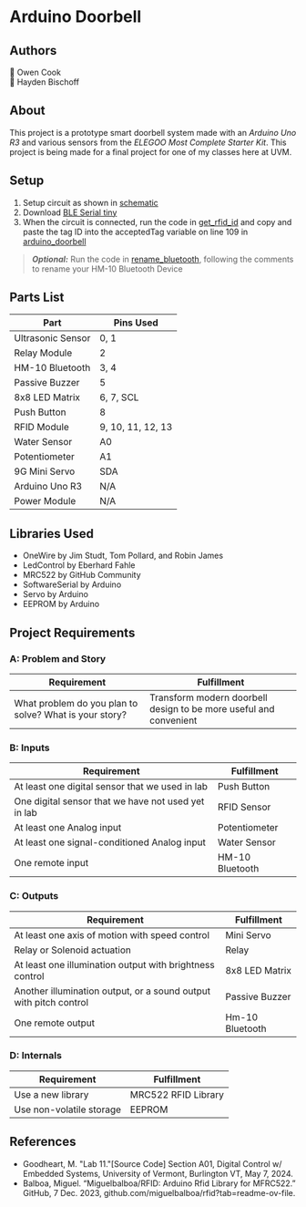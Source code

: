 # Arduino Doorbell
## Authors
👤 Owen Cook  
👤 Hayden Bischoff

## About
This project is a prototype smart doorbell system made with an _Arduino Uno R3_ and various sensors from the _ELEGOO Most Complete Starter Kit_. This project is being made for a final project for one of my classes here at UVM.

## Setup
1. Setup circuit as shown in [schematic](https://github.com/owncook/Arduino-Doorbell/blob/main/schematic.png)
2. Download [BLE Serial tiny](https://apps.apple.com/us/app/ble-serial-tiny/id1607862132)
3. When the circuit is connected, run the code in [get_rfid_id](https://github.com/owncook/Arduino-Doorbell/blob/main/get_rfid_id/get_rfid_id.ino) and copy and paste the tag ID into the acceptedTag variable on line 109 in [arduino_doorbell](https://github.com/owncook/Arduino-Doorbell/blob/7d867f3024a8e6fcdeb75cd9113df0d4b9efdf85/arduino_doorbell/arduino_doorbell.ino#L109) 

> **_Optional:_** Run the code in [rename_bluetooth](https://github.com/owncook/Arduino-Doorbell/blob/main/rename_bluetooth/rename_bluetooth.ino), following the comments to rename your HM-10 Bluetooth Device

## Parts List
|        Part       | Pins Used |
| ----------------- | --------- |
| Ultrasonic Sensor | 0, 1 |
| Relay Module      | 2 |
| HM-10 Bluetooth   | 3, 4 |
| Passive Buzzer    | 5 |
| 8x8 LED Matrix    | 6, 7, SCL |
| Push Button       | 8 |
| RFID Module       | 9, 10, 11, 12, 13 |
| Water Sensor      | A0 |
| Potentiometer     | A1 |
| 9G Mini Servo     | SDA |
| Arduino Uno R3    | N/A |
| Power Module      | N/A |

## Libraries Used  
- OneWire by Jim Studt, Tom Pollard, and Robin James
- LedControl by Eberhard Fahle
- MRC522 by GitHub Community
- SoftwareSerial by Arduino
- Servo by Arduino
- EEPROM by Arduino

## Project Requirements

### A: Problem and Story
| Requirement | Fulfillment |
|-------------|-------------|
| What problem do you plan to solve? What is your story? | Transform modern doorbell design to be more useful and convenient |

### B: Inputs
| Requirement | Fulfillment |
|-------------|-------------|
| At least one digital sensor that we used in lab | Push Button |
| One digital sensor that we have not used yet in lab | RFID Sensor |
| At least one Analog input | Potentiometer |
| At least one signal-conditioned Analog input  | Water Sensor |
| One remote input | HM-10 Bluetooth |

### C: Outputs
| Requirement | Fulfillment |
|-------------|-------------|
| At least one axis of motion with speed control | Mini Servo |
| Relay or Solenoid actuation | Relay |
| At least one illumination output with brightness control | 8x8 LED Matrix |
| Another illumination output, or a sound output with pitch control | Passive Buzzer |
| One remote output | Hm-10 Bluetooth |

### D: Internals
| Requirement | Fulfillment |
|-------------|-------------|
| Use a new library | MRC522 RFID Library |
| Use non-volatile storage | EEPROM |

## References
- Goodheart, M. "Lab 11."[Source Code] Section A01, Digital Control w/ Embedded Systems, University of Vermont, Burlington VT, May 7, 2024.  
- Balboa, Miguel. “Miguelbalboa/RFID: Arduino Rfid Library for MFRC522.” GitHub, 7 Dec. 2023, github.com/miguelbalboa/rfid?tab=readme-ov-file. 

